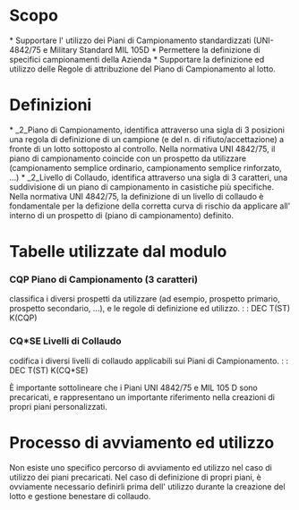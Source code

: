 # Scopo
 \* Supportare l' utilizzo dei Piani di Campionamento standardizzati (UNI-4842/75 e Military Standard MIL 105D
 \* Permettere la definizione di specifici campionamenti della Azienda
 \* Supportare la definizione ed utilizzo delle Regole di attribuzione del Piano di Campionamento al lotto.

# Definizioni
 \* _2_Piano di Campionamento, identifica attraverso una sigla di 3 posizioni una regola di definizione di un campione (e del n. di rifiuto/accettazione) a fronte di un lotto sottoposto al controllo. Nella normativa UNI 4842/75, il piano di campionamento coincide con un prospetto da utilizzare (campionamento semplice ordinario, campionamento semplice rinforzato, ...)
 \* _2_Livello di Collaudo, identifica attraverso una sigla di 3 caratteri, una suddivisione di un piano di campionamento in casistiche più specifiche. Nella normativa UNI 4842/75, la definizione di un livello di collaudo è fondamentale per la defizione della corretta curva di rischio da applicare all' interno di un prospetto di (piano di campionamento) definito.

# Tabelle utilizzate dal modulo
### CQP Piano di Campionamento (3 caratteri)
classifica i diversi prospetti da utilizzare (ad esempio, prospetto primario, prospetto secondario, ...), e le regole di definizione ed utilizzo.
 :  : DEC T(ST) K(CQP)

### CQ\*SE Livelli di Collaudo
codifica i diversi livelli di collaudo applicabili sui Piani di Campionamento.
 :  : DEC T(ST) K(CQ\*SE)

È importante sottolineare che i Piani UNI 4842/75 e MIL 105 D sono precaricati, e rappresentano un importante riferimento nella creazioni di propri piani personalizzati.

# Processo di avviamento ed utilizzo
Non esiste uno specifico percorso di avviamento ed utilizzo nel caso di utilizzo dei piani precaricati.
Nel caso di definizione di propri piani, è ovviamente necessario definirli prima dell' utilizzo durante la creazione del lotto e gestione benestare di collaudo.
